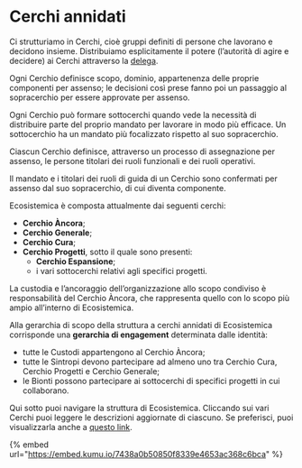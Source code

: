 # Cerchi annidati

Ci strutturiamo in Cerchi, cioè gruppi definiti di persone che lavorano e decidono insieme. Distribuiamo esplicitamente il potere (l’autorità di agire e decidere) ai Cerchi attraverso la [delega](../glossario/delega.md).&#x20;

Ogni Cerchio definisce scopo, dominio, appartenenza delle proprie componenti per assenso; le decisioni così prese fanno poi un passaggio al sopracerchio per essere approvate per assenso.

Ogni Cerchio può formare sottocerchi quando vede la necessità di distribuire parte del proprio mandato per lavorare in modo più efficace. Un sottocerchio ha un mandato più focalizzato rispetto al suo sopracerchio.&#x20;

Ciascun Cerchio definisce, attraverso un processo di assegnazione per assenso, le persone titolari dei ruoli funzionali e dei ruoli operativi.

Il mandato e i titolari dei ruoli di guida di un Cerchio sono confermati per assenso dal suo sopracerchio, di cui diventa componente.

Ecosistemica è composta attualmente dai seguenti cerchi:&#x20;

* **Cerchio Àncora**;&#x20;
* **Cerchio Generale**;&#x20;
* **Cerchio Cura**;&#x20;
* **Cerchio Progetti**, sotto il quale sono presenti:
  * **Cerchio Espansione**;&#x20;
  * i vari sottocerchi relativi agli specifici progetti.

La custodia e l’ancoraggio dell’organizzazione allo scopo condiviso è responsabilità del Cerchio Àncora, che rappresenta quello con lo scopo più ampio all’interno di Ecosistemica.

Alla gerarchia di scopo della struttura a cerchi annidati di Ecosistemica corrisponde una **gerarchia di engagement** determinata dalle identità:&#x20;

* tutte le Custodi appartengono al Cerchio Àncora;
* tutte le Sintropi devono partecipare ad almeno uno tra Cerchio Cura, Cerchio Progetti e Cerchio Generale;
* le Bionti possono partecipare ai sottocerchi di specifici progetti in cui collaborano.&#x20;

Qui sotto puoi navigare la struttura di Ecosistemica. Cliccando sui vari Cerchi puoi leggere le descrizioni aggiornate di ciascuno. Se preferisci, puoi visualizzarla anche a [questo link](https://kumu.io/Ecosistemica/ecosistemica).



{% embed url="https://embed.kumu.io/7438a0b50850f8339e4653ac368c6bca" %}
